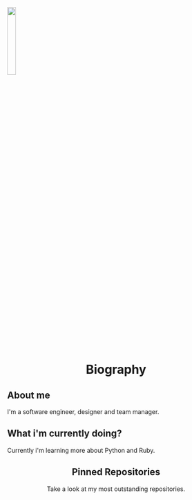 <img align='center' src='http://pa1.narvii.com/6995/90e0ada08036dcf01e3f640bf6dde1d377d99757r1-200-200_00.gif' width='20%'> 

<h1 align="center">Biography</h2>

## About me
I'm a software engineer, designer and team manager.

## What i'm currently doing?
Currently i'm learning more about Python and Ruby.

<h2 align="center">Pinned Repositories</h2>
<p align="center">Take a look at my most outstanding repositories.</p>

